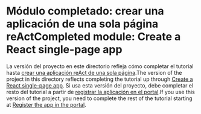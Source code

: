 # <a name="completed-module-create-a-react-single-page-app"></a><span data-ttu-id="2e7a9-101">Módulo completado: crear una aplicación de una sola página reAct</span><span class="sxs-lookup"><span data-stu-id="2e7a9-101">Completed module: Create a React single-page app</span></span>

<span data-ttu-id="2e7a9-102">La versión del proyecto en este directorio refleja cómo completar el tutorial hasta [crear una aplicación reAct de una sola página](https://docs.microsoft.com/graph/training/react-tutorial?tutorial-step=1).</span><span class="sxs-lookup"><span data-stu-id="2e7a9-102">The version of the project in this directory reflects completing the tutorial up through [Create a React single-page app](https://docs.microsoft.com/graph/training/react-tutorial?tutorial-step=1).</span></span> <span data-ttu-id="2e7a9-103">Si usa esta versión del proyecto, debe completar el resto del tutorial a partir de [registrar la aplicación en el portal](https://docs.microsoft.com/graph/training/react-tutorial?tutorial-step=2).</span><span class="sxs-lookup"><span data-stu-id="2e7a9-103">If you use this version of the project, you need to complete the rest of the tutorial starting at [Register the app in the portal](https://docs.microsoft.com/graph/training/react-tutorial?tutorial-step=2).</span></span>